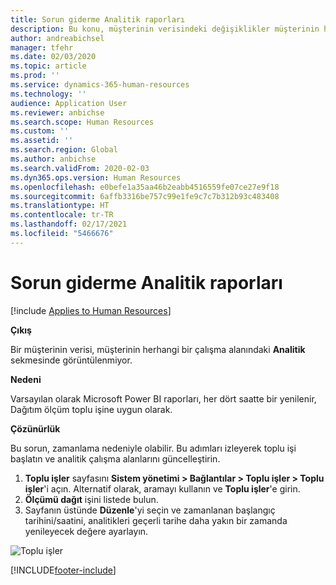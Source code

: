 ```yaml
---
title: Sorun giderme Analitik raporları
description: Bu konu, müşterinin verisindeki değişiklikler müşterinin herhangi bir çalışma alanında görüntülenmediğinde ne yapılacağını açıklar.
author: andreabichsel
manager: tfehr
ms.date: 02/03/2020
ms.topic: article
ms.prod: ''
ms.service: dynamics-365-human-resources
ms.technology: ''
audience: Application User
ms.reviewer: anbichse
ms.search.scope: Human Resources
ms.custom: ''
ms.assetid: ''
ms.search.region: Global
ms.author: anbichse
ms.search.validFrom: 2020-02-03
ms.dyn365.ops.version: Human Resources
ms.openlocfilehash: e0befe1a35aa46b2eabb4516559fe07ce27e9f18
ms.sourcegitcommit: 6affb3316be757c99e1fe9c7c7b312b93c483408
ms.translationtype: HT
ms.contentlocale: tr-TR
ms.lasthandoff: 02/17/2021
ms.locfileid: "5466676"
---
```

# <a name="troubleshoot-analytic-reports"></a>Sorun giderme Analitik raporları

[!include [Applies to Human Resources](../includes/applies-to-hr.md)]

**Çıkış**

Bir müşterinin verisi, müşterinin herhangi bir çalışma alanındaki **Analitik** sekmesinde görüntülenmiyor.

**Nedeni**

Varsayılan olarak Microsoft Power BI raporları, her dört saatte bir yenilenir, Dağıtım ölçüm toplu işine uygun olarak.

**Çözünürlük**

Bu sorun, zamanlama nedeniyle olabilir. Bu adımları izleyerek toplu işi başlatın ve analitik çalışma alanlarını güncelleştirin.

1. **Toplu işler** sayfasını **Sistem yönetimi \> Bağlantılar \> Toplu işler \> Toplu işler**'i açın. Alternatif olarak, aramayı kullanın ve **Toplu işler**'e girin.
1. **Ölçümü dağıt** işini listede bulun.
1. Sayfanın üstünde **Düzenle**'yi seçin ve zamanlanan başlangıç tarihini/saatini, analitikleri geçerli tarihe daha yakın bir zamanda yenileyecek değere ayarlayın.

![Toplu işler](media/batch-jobs.png)


[!INCLUDE[footer-include](../includes/footer-banner.md)]